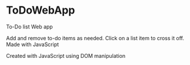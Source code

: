 # ToDoWebApp
To-Do list Web app

Add and remove to-do items as needed. Click on a list item to cross it off. Made with JavaScript

Created with JavaScript using DOM manipulation